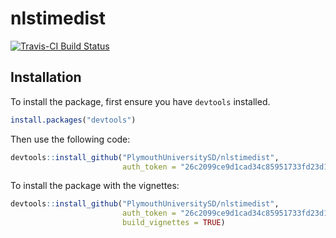 # nlstimedist

[![Travis-CI Build Status](https://travis-ci.org/PlymouthUniversitySD/nlstimedist.svg?branch=master)](https://travis-ci.org/PlymouthUniversitySD/nlstimedist)

Installation
------------

To install the package, first ensure you have `devtools` installed. 

``` r
install.packages("devtools")
```

Then use the following code:

``` r
devtools::install_github("PlymouthUniversitySD/nlstimedist", 
                         auth_token = "26c2099ce9d1cad34c85951733fd23d11ce63c55")
```

To install the package with the vignettes:

``` r
devtools::install_github("PlymouthUniversitySD/nlstimedist",
                         auth_token = "26c2099ce9d1cad34c85951733fd23d11ce63c55",
                         build_vignettes = TRUE)
```
